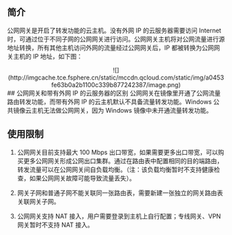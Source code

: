 ## 简介
公网网关是开启了转发功能的云主机。没有外网 IP 的云服务器需要访问 Internet 时，可通过位于不同子网的公网网关进行访问。公网网关主机将对公网流量进行源地址转换，所有其他主机访问外网的流量经过公网网关后，IP 都被转换为公网网关主机的 IP 地址，如下图：
<div style="text-align:center">
![](http://imgcache.tce.fsphere.cn/static/mccdn.qcloud.com/static/img/a0453fe63b0a2b1100c339b877242387/image.png)

</div>
## 公网网关和带有外网 IP 的云服务器的区别
公网网关在镜像里开通了公网流量路由转发功能，而带有外网 IP 的云主机默认不具备流量转发功能。Windows 公共镜像云主机无法做公网网关，因为 Windows 镜像中未开通流量转发功能。

## 使用限制
1. 公网网关目前支持最大 100 Mbps 出口带宽，如果需要更多出口带宽，可以购买更多公网网关形成公网出口集群。通过在路由表中配置相同的目的端路由，转发流量可以在公网网关间自负载均衡。（注：该负载均衡暂时不支持健康检查，如果公网网关故障可能导致流量丢失）。

2. 网关子网和普通子网不能关联同一张路由表，需要新建一张独立的网关路由表关联网关子网。

3. 公网网关支持 NAT 接入，用户需要登录到主机上自行配置；专线网关、VPN 网关暂时不支持 NAT 接入。

